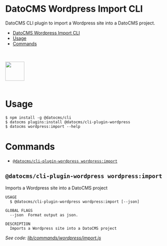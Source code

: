 # DatoCMS Wordpress Import CLI

DatoCMS CLI plugin to import a Wordpress site into a DatoCMS project.

<!-- toc -->

- [DatoCMS Wordpress Import CLI](#datocms-wordpress-import-cli)
- [Usage](#usage)
- [Commands](#commands)
<!-- tocstop -->

<br /><br />
<a href="https://www.datocms.com/">
<img src="https://www.datocms.com/images/full_logo.svg" height="60">
</a>
<br /><br />

# Usage

```sh-session
$ npm install -g @datocms/cli
$ datocms plugins:install @datocms/cli-plugin-wordpress
$ datocms wordpress:import --help
```

# Commands

<!-- commands -->

- [`@datocms/cli-plugin-wordpress wordpress:import`](#datocmscli-plugin-wordpress-wordpressimport)

## `@datocms/cli-plugin-wordpress wordpress:import`

Imports a Wordpress site into a DatoCMS project

```
USAGE
  $ @datocms/cli-plugin-wordpress wordpress:import [--json]

GLOBAL FLAGS
  --json  Format output as json.

DESCRIPTION
  Imports a Wordpress site into a DatoCMS project
```

_See code: [lib/commands/wordpress/import.js](https://github.com/datocms/cli/blob/v0.1.8/packages/cli-plugin-wordpress/lib/commands/wordpress/import.js)_

<!-- commandsstop -->

